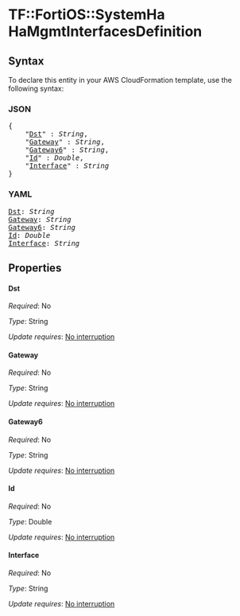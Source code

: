 # TF::FortiOS::SystemHa HaMgmtInterfacesDefinition

## Syntax

To declare this entity in your AWS CloudFormation template, use the following syntax:

### JSON

<pre>
{
    "<a href="#dst" title="Dst">Dst</a>" : <i>String</i>,
    "<a href="#gateway" title="Gateway">Gateway</a>" : <i>String</i>,
    "<a href="#gateway6" title="Gateway6">Gateway6</a>" : <i>String</i>,
    "<a href="#id" title="Id">Id</a>" : <i>Double</i>,
    "<a href="#interface" title="Interface">Interface</a>" : <i>String</i>
}
</pre>

### YAML

<pre>
<a href="#dst" title="Dst">Dst</a>: <i>String</i>
<a href="#gateway" title="Gateway">Gateway</a>: <i>String</i>
<a href="#gateway6" title="Gateway6">Gateway6</a>: <i>String</i>
<a href="#id" title="Id">Id</a>: <i>Double</i>
<a href="#interface" title="Interface">Interface</a>: <i>String</i>
</pre>

## Properties

#### Dst

_Required_: No

_Type_: String

_Update requires_: [No interruption](https://docs.aws.amazon.com/AWSCloudFormation/latest/UserGuide/using-cfn-updating-stacks-update-behaviors.html#update-no-interrupt)

#### Gateway

_Required_: No

_Type_: String

_Update requires_: [No interruption](https://docs.aws.amazon.com/AWSCloudFormation/latest/UserGuide/using-cfn-updating-stacks-update-behaviors.html#update-no-interrupt)

#### Gateway6

_Required_: No

_Type_: String

_Update requires_: [No interruption](https://docs.aws.amazon.com/AWSCloudFormation/latest/UserGuide/using-cfn-updating-stacks-update-behaviors.html#update-no-interrupt)

#### Id

_Required_: No

_Type_: Double

_Update requires_: [No interruption](https://docs.aws.amazon.com/AWSCloudFormation/latest/UserGuide/using-cfn-updating-stacks-update-behaviors.html#update-no-interrupt)

#### Interface

_Required_: No

_Type_: String

_Update requires_: [No interruption](https://docs.aws.amazon.com/AWSCloudFormation/latest/UserGuide/using-cfn-updating-stacks-update-behaviors.html#update-no-interrupt)

